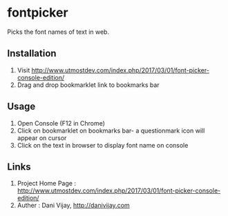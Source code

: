 # fontpicker
Picks the font names of text in web.

## Installation
1. Visit http://www.utmostdev.com/index.php/2017/03/01/font-picker-console-edition/
2. Drag and drop bookmarklet link to bookmarks bar

## Usage
1. Open Console (F12 in Chrome)
2. Click on bookmarklet on bookmarks bar- a questionmark icon will appear on cursor
3. Click on the text in browser to display font name on console

## Links
1. Project Home Page : http://www.utmostdev.com/index.php/2017/03/01/font-picker-console-edition/
2. Auther : Dani Vijay, http://danivijay.com
